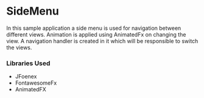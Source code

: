 # SideMenu
In this sample application a side menu is used for navigation between different views. Animation is applied using AnimatedFx on changing the view.
A navigation handler is created in it which will be responsible to switch the views.

### Libraries Used
* JFoenex
* FontawesomeFx
* AnimatedFX

